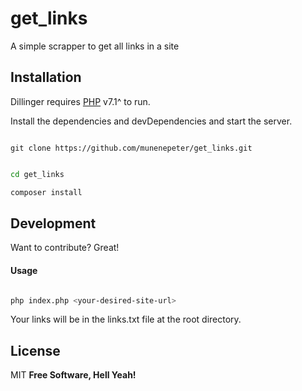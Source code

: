 # get_links
A simple scrapper to get all links in a site

## Installation
Dillinger requires [PHP](https://www.php.net/) v7.1^ to run.

Install the dependencies and devDependencies and start the server.

```git

git clone https://github.com/munenepeter/get_links.git

```

```sh

cd get_links

composer install

```
## Development

Want to contribute? Great!

#### Usage

```sh

php index.php <your-desired-site-url>

```

Your links will be in the links.txt file at the root directory.

## License
MIT
**Free Software, Hell Yeah!**
